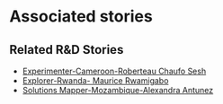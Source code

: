 # Associated stories

<!-- !!DO NOT REMOVE!! start autogenerated hyperlinks -->
## Related R&D Stories
- [Experimenter-Cameroon-Roberteau Chaufo Sesh](/RnD-Archive/stories/?doc=Experimenters_CMR)
- [Explorer\-Rwanda\- Maurice Rwamigabo](/RnD-Archive/stories/?doc=Explorers_RWA)
- [Solutions Mapper-Mozambique-Alexandra Antunez](/RnD-Archive/stories/?doc=SolutionMappers_MOZ)
<!-- !!DO NOT REMOVE!! end autogenerated hyperlinks -->